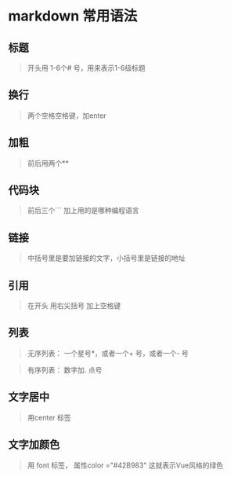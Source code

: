 # markdown 常用语法

## 标题
> 开头用 1-6个# 号，用来表示1-6级标题

## 换行
> 两个空格空格键，加enter

## 加粗
> 前后用两个**

## 代码块
>  前后三个```  加上用的是哪种编程语言

## 链接
> []()   中括号里是要加链接的文字，小括号里是链接的地址 

## 引用
> 在开头 用右尖括号 加上空格键

## 列表
> 无序列表： 一个星号*，或者一个+ 号，或者一个- 号

> 有序列表： 数字加. 点号

## 文字居中
>  用center 标签

## 文字加颜色
> 用 font 标签， 属性color ="#42B983"  这就表示Vue风格的绿色
